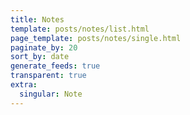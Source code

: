 ```yaml
---
title: Notes
template: posts/notes/list.html
page_template: posts/notes/single.html
paginate_by: 20
sort_by: date
generate_feeds: true
transparent: true
extra:
  singular: Note
---
```

